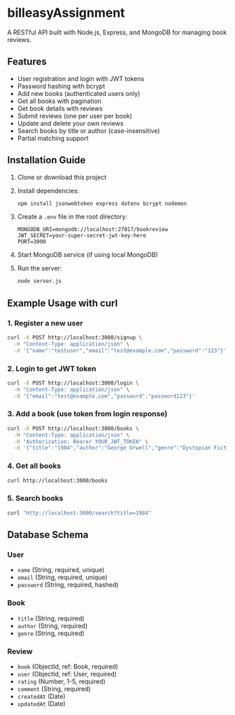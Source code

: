 # billeasyAssignment

A RESTful API built with Node.js, Express, and MongoDB for managing book reviews.

## Features

- User registration and login with JWT tokens
- Password hashing with bcrypt
- Add new books (authenticated users only)
- Get all books with pagination
- Get book details with reviews
- Submit reviews (one per user per book)
- Update and delete your own reviews
- Search books by title or author (case-insensitive)
- Partial matching support

## Installation Guide

1. Clone or download this project
2. Install dependencies:
   ```bash
   npm install jsonwebtoken express dotenv bcrypt nodemon
   ```

3. Create a `.env` file in the root directory:
   ```env
   MONGODB_URI=mongodb://localhost:27017/bookreview
   JWT_SECRET=your-super-secret-jwt-key-here
   PORT=3000
   ```

4. Start MongoDB service (if using local MongoDB)

5. Run the server:
   ```bash
   node server.js
   ```


## Example Usage with curl

### 1. Register a new user
```bash
curl -X POST http://localhost:3000/signup \
  -H "Content-Type: application/json" \
  -d '{"name":"testuser","email":"test@example.com","password":"123"}'
```

### 2. Login to get JWT token
```bash
curl -X POST http://localhost:3000/login \
  -H "Content-Type: application/json" \
  -d '{"email":"test@example.com","password":"password123"}'
```

### 3. Add a book (use token from login response)
```bash
curl -X POST http://localhost:3000/books \
  -H "Content-Type: application/json" \
  -H "Authorization: Bearer YOUR_JWT_TOKEN" \
  -d '{"title":"1984","author":"George Orwell","genre":"Dystopian Fiction"}'
```

### 4. Get all books
```bash
curl http://localhost:3000/books
```

### 5. Search books
```bash
curl "http://localhost:3000/search?title=1984"
```

## Database Schema

### User
- `name` (String, required, unique)
- `email` (String, required, unique)
- `password` (String, required, hashed)

### Book
- `title` (String, required)
- `author` (String, required)
- `genre` (String, required)

### Review
- `book` (ObjectId, ref: Book, required)
- `user` (ObjectId, ref: User, required)
- `rating` (Number, 1-5, required)
- `comment` (String, required)
- `createdAt` (Date)
- `updatedAt` (Date)

